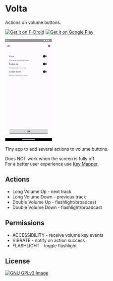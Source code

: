 # Volta

Actions on volume buttons.

[<img
     src="https://fdroid.gitlab.io/artwork/badge/get-it-on.png"
     alt="Get it on F-Droid"
     height="80">](https://f-droid.org/packages/me.lucky.volta/)
[<img
      src="https://play.google.com/intl/en_us/badges/images/generic/en-play-badge.png"
      alt="Get it on Google Play"
      height="80">](https://play.google.com/store/apps/details?id=me.lucky.volta)

<img 
     src="fastlane/metadata/android/en-US/images/phoneScreenshots/1.png" 
     width="30%" 
     height="30%">

Tiny app to add several actions to volume buttons.

Does NOT work when the screen is fully off.  
For a better user experience use [Key Mapper](https://github.com/sds100/KeyMapper).

## Actions

* Long Volume Up - next track
* Long Volume Down - previous track
* Double Volume Up - flashlight/broadcast
* Double Volume Down - flashlight/broadcast

## Permissions

* ACCESSIBILITY - receive volume key events
* VIBRATE - notify on action success
* FLASHLIGHT - toggle flashlight

## License

[![GNU GPLv3 Image](https://www.gnu.org/graphics/gplv3-127x51.png)](https://www.gnu.org/licenses/gpl-3.0.en.html)
